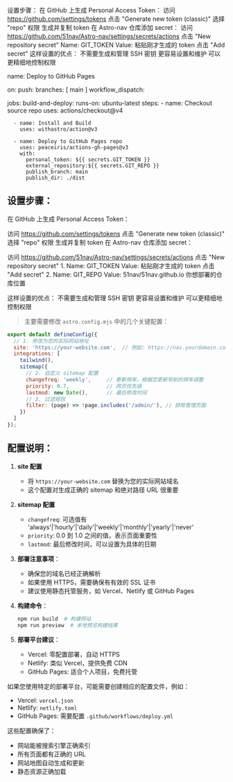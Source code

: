 设置步骤： 在 GitHub 上生成 Personal Access Token： 访问 https://github.com/settings/tokens 点击 "Generate new token (classic)" 选择 "repo" 权限 生成并复制 token 在 Astro-nav 仓库添加 secret： 访问 https://github.com/51nav/Astro-nav/settings/secrets/actions 点击 "New repository secret" Name: GIT_TOKEN Value: 粘贴刚才生成的 token 点击 "Add secret" 这样设置的优点： 不需要生成和管理 SSH 密钥 更容易设置和维护 可以更精细地控制权限

name: Deploy to GitHub Pages

on:
  push:
    branches: [ main ]
  workflow_dispatch:

jobs:
  build-and-deploy:
    runs-on: ubuntu-latest
    steps:
      - name: Checkout source repo
        uses: actions/checkout@v4

      - name: Install and Build
        uses: withastro/action@v3

      - name: Deploy to GitHub Pages repo
        uses: peaceiris/actions-gh-pages@v3
        with:
          personal_token: ${{ secrets.GIT_TOKEN }}
          external_repository:${{ secrets.GIT_REPO }} 
          publish_branch: main
          publish_dir: ./dist

## 设置步骤：

在 GitHub 上生成 Personal Access Token：

访问 https://github.com/settings/tokens
点击 "Generate new token (classic)"
选择 "repo" 权限
生成并复制 token
在 Astro-nav 仓库添加 secret：

访问 https://github.com/51nav/Astro-nav/settings/secrets/actions
点击 "New repository secret"
1.
Name: GIT_TOKEN
Value: 粘贴刚才生成的 token
点击 "Add secret"
2.
Name: GIT_REPO
Value: 51nav/51nav.github.io         你想部署的仓库位置 

这样设置的优点：
不需要生成和管理 SSH 密钥
更容易设置和维护
可以更精细地控制权限


> 主要需要修改 `astro.config.mjs` 中的几个关键配置：

```typescript:astro.config.mjs
export default defineConfig({
  // 1. 修改为您的实际网站地址
  site: 'https://your-website.com',  // 例如: https://nav.yourdomain.com
  integrations: [
    tailwind(),
    sitemap({
      // 2. 自定义 sitemap 配置
      changefreq: 'weekly',     // 更新频率，根据您更新导航的频率调整
      priority: 0.7,            // 网页优先级
      lastmod: new Date(),      // 最后修改时间
      // 3. 过滤规则
      filter: (page) => !page.includes('/admin/'), // 排除管理页面
    })
  ]
});
```

## 配置说明：

1. **site 配置**
   - 将 `https://your-website.com` 替换为您的实际网站域名
   - 这个配置对生成正确的 sitemap 和绝对路径 URL 很重要

2. **sitemap 配置**
   - `changefreq`: 可选值有 'always'|'hourly'|'daily'|'weekly'|'monthly'|'yearly'|'never'
   - `priority`: 0.0 到 1.0 之间的值，表示页面重要性
   - `lastmod`: 最后修改时间，可以设置为具体的日期

3. **部署注意事项**：
   - 确保您的域名已经正确解析
   - 如果使用 HTTPS，需要确保有有效的 SSL 证书
   - 建议使用静态托管服务，如 Vercel、Netlify 或 GitHub Pages

4. **构建命令**：
   ```bash
   npm run build  # 构建网站
   npm run preview  # 本地预览构建结果
   ```

5. **部署平台建议**：
   - Vercel: 零配置部署，自动 HTTPS
   - Netlify: 类似 Vercel，提供免费 CDN
   - GitHub Pages: 适合个人项目，免费托管

如果您使用特定的部署平台，可能需要创建相应的配置文件，例如：

- Vercel: `vercel.json`
- Netlify: `netlify.toml`
- GitHub Pages: 需要配置 `.github/workflows/deploy.yml`

这些配置确保了：
- 网站能被搜索引擎正确索引
- 所有页面都有正确的 URL
- 网站地图自动生成和更新
- 静态资源正确加载
